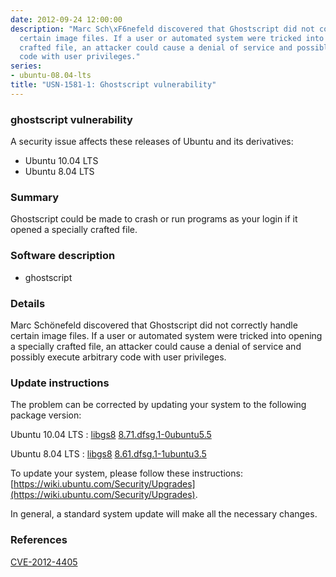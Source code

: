 ```yaml
---
date: 2012-09-24 12:00:00
description: "Marc Sch\xF6nefeld discovered that Ghostscript did not correctly handle
  certain image files. If a user or automated system were tricked into opening a specially
  crafted file, an attacker could cause a denial of service and possibly execute arbitrary
  code with user privileges."
series:
- ubuntu-08.04-lts
title: "USN-1581-1: Ghostscript vulnerability"
---
```


### ghostscript vulnerability

A security issue affects these releases of Ubuntu and its derivatives:

* Ubuntu 10.04 LTS
* Ubuntu 8.04 LTS

### Summary

Ghostscript could be made to crash or run programs as your login if it opened a specially crafted file.

### Software description

* ghostscript 

### Details

Marc Schönefeld discovered that Ghostscript did not correctly handle certain image files. If a user or automated system were tricked into opening a specially crafted file, an attacker could cause a denial of service and possibly execute arbitrary code with user privileges. 

### Update instructions

The problem can be corrected by updating your system to the following package version:

Ubuntu 10.04 LTS
 : [libgs8](https://launchpad.net/ubuntu/+source/ghostscript) <span> [8.71.dfsg.1-0ubuntu5.5](https://launchpad.net/ubuntu/+source/ghostscript/8.71.dfsg.1-0ubuntu5.5) </span> 

Ubuntu 8.04 LTS
 : [libgs8](https://launchpad.net/ubuntu/+source/ghostscript) <span> [8.61.dfsg.1-1ubuntu3.5](https://launchpad.net/ubuntu/+source/ghostscript/8.61.dfsg.1-1ubuntu3.5) </span> 

To update your system, please follow these instructions: [https://wiki.ubuntu.com/Security/Upgrades](https://wiki.ubuntu.com/Security/Upgrades).

In general, a standard system update will make all the necessary changes. 

### References

 [CVE-2012-4405](http://people.ubuntu.com/~ubuntu-security/cve/CVE-2012-4405)
